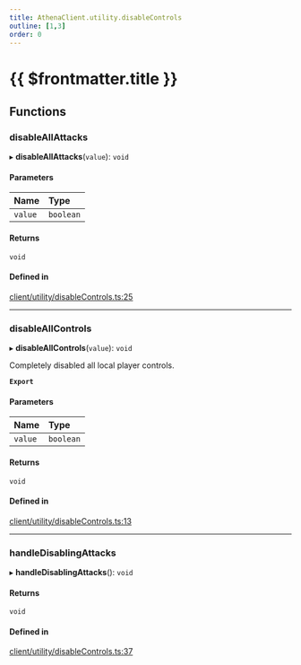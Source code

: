 ```yaml
---
title: AthenaClient.utility.disableControls
outline: [1,3]
order: 0
---
```


# {{ $frontmatter.title }}


## Functions

### disableAllAttacks

▸ **disableAllAttacks**(`value`): `void`

#### Parameters

| Name | Type |
| :------ | :------ |
| `value` | `boolean` |

#### Returns

`void`

#### Defined in

[client/utility/disableControls.ts:25](https://github.com/Stuyk/altv-athena/blob/552012ca4/src/core/client/utility/disableControls.ts#L25)

___

### disableAllControls

▸ **disableAllControls**(`value`): `void`

Completely disabled all local player controls.

**`Export`**

#### Parameters

| Name | Type |
| :------ | :------ |
| `value` | `boolean` |

#### Returns

`void`

#### Defined in

[client/utility/disableControls.ts:13](https://github.com/Stuyk/altv-athena/blob/552012ca4/src/core/client/utility/disableControls.ts#L13)

___

### handleDisablingAttacks

▸ **handleDisablingAttacks**(): `void`

#### Returns

`void`

#### Defined in

[client/utility/disableControls.ts:37](https://github.com/Stuyk/altv-athena/blob/552012ca4/src/core/client/utility/disableControls.ts#L37)
